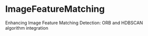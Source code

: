 # ImageFeatureMatching
Enhancing Image Feature Matching Detection: ORB and HDBSCAN algorithm integration

